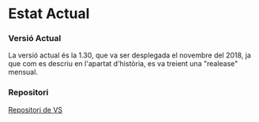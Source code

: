 <!-- TITLE: Estat Actual -->
<!-- SUBTITLE: Explicació de l'estat actual -->

# Estat Actual
### Versió Actual
La versió actual és la 1.30, que va ser desplegada el novembre del 2018, ja que com es descriu en l'apartat d'història, es va treient una "realease" mensual.

### Repositori
[Repositori de VS](https://github.com/Microsoft/vscode)
